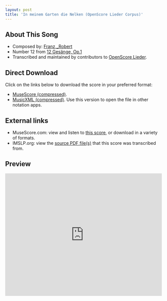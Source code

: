 ```yaml
---
layout: post
title: 'In meinem Garten die Nelken (OpenScore Lieder Corpus)'
---
```


## About This Song

- Composed by: [Franz,_Robert](https://fourscoreandmore.org/openscore/lieder/Franz,_Robert)
- Number 12 from [12 Gesänge, Op.1](https://fourscoreandmore.org/openscore/lieder/Franz,_Robert/12_Gesänge,_Op.1)
- Transcribed and maintained by contributors to [OpenScore Lieder].

[OpenScore Lieder]: https://musescore.com/openscore-lieder-corpus

## Direct Download

Click on the links below to download the score in your preferred format:
- [MuseScore (compressed)](https://github.com/openscore/lieder/blob/main/scores/Franz,_Robert/12_Gesänge,_Op.1/12_In_meinem_Garten_die_Nelken/lc5801830.mscz?raw=true).
- [MusicXML (compressed)](https://github.com/openscore/lieder/blob/main/scores/Franz,_Robert/12_Gesänge,_Op.1/12_In_meinem_Garten_die_Nelken/lc5801830.mxl?raw=true). Use this version to open the file in other notation apps.

## External links

- MuseScore.com: view and listen to [this score][MuseScore], or download in a variety of formats.
- IMSLP.org: view the [source PDF file(s)][IMSLP] that this score was transcribed from.

[MuseScore]: https://musescore.com/score/5801830
[IMSLP]: https://imslp.org/wiki/Special:ReverseLookup/89295

## Preview

<iframe width="100%" height="394" src="https://musescore.com/openscore-lieder-corpus/scores/5801830/embed" frameborder="0" allowfullscreen allow="autoplay; fullscreen"></iframe>
